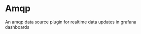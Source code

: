 <!-- This README file is going to be the one displayed on the Grafana.com website for your plugin -->

# Amqp

An amqp data source plugin for realtime data updates in grafana dashboards
